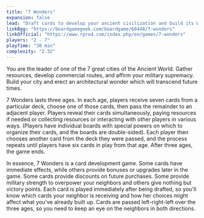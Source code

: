 ```yaml
---
title: "7 Wonders"
expansion: false
lead: "Draft cards to develop your ancient civilization and build its Wonder of the World."
linkBgg: "https://boardgamegeek.com/boardgame/68448/7-wonders"
linkOfficial: "https://www.rprod.com/index.php/en/games/7-wonders"
players: "2 - 7"
playTime: "30 min"
complexity: "2.32"
---
```


You are the leader of one of the 7 great cities of the Ancient World. Gather resources, develop commercial routes, and affirm your military supremacy. Build your city and erect an architectural wonder which will transcend future times.

7 Wonders lasts three ages. In each age, players receive seven cards from a particular deck, choose one of those cards, then pass the remainder to an adjacent player. Players reveal their cards simultaneously, paying resources if needed or collecting resources or interacting with other players in various ways. (Players have individual boards with special powers on which to organize their cards, and the boards are double-sided). Each player then chooses another card from the deck they were passed, and the process repeats until players have six cards in play from that age. After three ages, the game ends.

In essence, 7 Wonders is a card development game. Some cards have immediate effects, while others provide bonuses or upgrades later in the game. Some cards provide discounts on future purchases. Some provide military strength to overpower your neighbors and others give nothing but victory points. Each card is played immediately after being drafted, so you'll know which cards your neighbor is receiving and how her choices might affect what you've already built up. Cards are passed left-right-left over the three ages, so you need to keep an eye on the neighbors in both directions.
